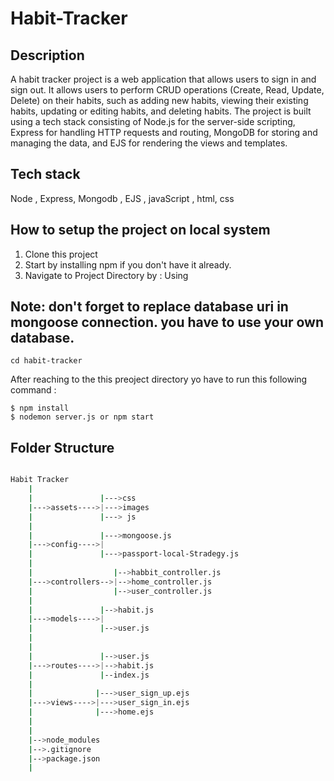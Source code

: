 # Habit-Tracker
## Description 
  A habit tracker project is a web application that allows users to sign in and sign out. It allows users to perform CRUD operations (Create, Read, Update, Delete) on their habits, such as adding new habits, viewing their existing habits, updating or editing habits, and deleting habits. The project is built using a tech stack consisting of Node.js for the server-side scripting, Express for handling HTTP requests and routing, MongoDB for storing and managing the data, and EJS for rendering the views and templates.
  
## Tech stack
  Node , Express, Mongodb , EJS , javaScript , html, css
  
## How to setup the project on local system
  1. Clone this project
  2. Start by installing npm if you don't have it already.
  3. Navigate to Project Directory by : Using

  ## Note: don't forget to replace database uri in mongoose connection. you have to use your own database.
  ```
  cd habit-tracker
  
  ```
  
  After reaching to the this preoject directory yo have to run this following command :
  ```
  $ npm install
  $ nodemon server.js or npm start
  ```

 


  ## Folder Structure
```bash

Habit Tracker
    |
    |               |--->css
    |--->assets---->|--->images
    |               |---> js
    |
    |               |--->mongoose.js
    |--->config---->|
    |               |--->passport-local-Stradegy.js
    |
    |                  |-->habbit_controller.js
    |--->controllers-->|-->home_controller.js
    |                  |-->user_controller.js
    |
    |               |-->habit.js
    |--->models---->|
    |               |-->user.js
    |
    |              
    |               |-->user.js
    |--->routes---->|-->habit.js
    |               |--index.js
    |
    |              |--->user_sign_up.ejs
    |--->views---->|--->user_sign_in.ejs
    |              |--->home.ejs
    |              
    |
    |-->node_modules
    |-->.gitignore
    |-->package.json
    |
```  
